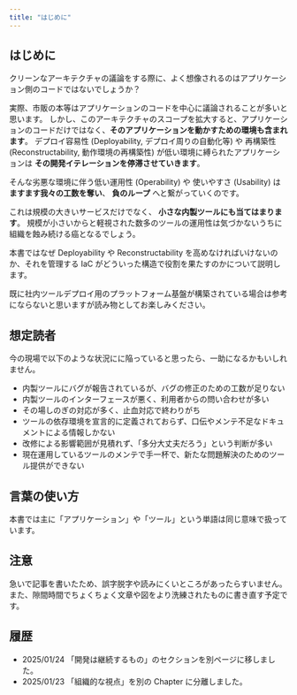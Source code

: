 ```yaml
---
title: "はじめに"
---
```


## はじめに

クリーンなアーキテクチャの議論をする際に、よく想像されるのはアプリケーション側のコードではないでしょうか？

実際、市販の本等はアプリケーションのコードを中心に議論されることが多いと思います。
しかし、このアーキテクチャのスコープを拡大すると、アプリケーションのコードだけではなく、**そのアプリケーションを動かすための環境も含まれます**。
デプロイ容易性 (Deployability, デプロイ周りの自動化等) や 再構築性 (Reconstructability, 動作環境の再構築性) が低い環境に縛られたアプリケーションは **その開発イテレーションを停滞させていきます**。

そんな劣悪な環境に伴う低い運用性 (Operability) や 使いやすさ (Usability) は **ますます我々の工数を奪い**、 **負のループ** へと繋がっていくのです。

これは規模の大きいサービスだけでなく、 **小さな内製ツールにも当てはまります**。 規模が小さいからと軽視された数多のツールの運用性は気づかないうちに組織を蝕み続ける癌となるでしょう。

本書ではなぜ Deployability や Reconstructability を高めなければいけないのか、それを管理する IaC がどういった構造で役割を果たすのかについて説明します。

既に社内ツールデプロイ用のプラットフォーム基盤が構築されている場合は参考にならないと思いますが読み物としてお楽しみください。

## 想定読者

今の現場で以下のような状況にに陥っていると思ったら、一助になるかもいしれません。

- 内製ツールにバグが報告されているが、バグの修正のための工数が足りない
- 内製ツールのインターフェースが悪く、利用者からの問い合わせが多い
- その場しのぎの対応が多く、止血対応で終わりがち
- ツールの依存環境を宣言的に定義されておらず、口伝やメンテ不足なドキュメントによる情報しかない
- 改修による影響範囲が見積れず、「多分大丈夫だろう」という判断が多い
- 現在運用しているツールのメンテで手一杯で、新たな問題解決のためのツール提供ができない

## 言葉の使い方

本書では主に「アプリケーション」や「ツール」という単語は同じ意味で扱っています。

## 注意

急いで記事を書いたため、誤字脱字や読みにくいところがあったらすいません。
また、隙間時間でちょくちょく文章や図をより洗練されたものに書き直す予定です。

## 履歴

- 2025/01/24 「開発は継続するもの」のセクションを別ページに移しました。
- 2025/01/23 「組織的な視点」を別の Chapter に分離しました。
